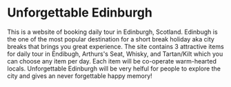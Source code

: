 # Unforgettable Edinburgh

This is a website of booking daily tour in Edinburgh, Scotland. Edinbugh is the one of the most popular destination for a short break holiday aka city breaks that brings you great experience.
The site contains 3 attractive items for daily tour in Endibugh, Arthurs's Seat, Whisky, and Tartan/Kilt which you can choose any item per day. Each item will be co-operate warm-hearted locals.
Unforgettable Edinburgh will be very helful for people to explore the city and gives an never forgettable happy memory!
